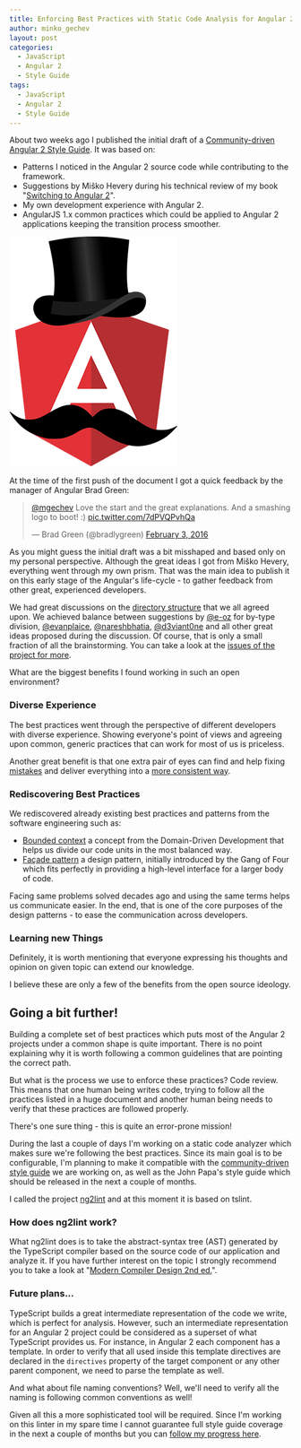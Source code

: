 ```yaml
---
title: Enforcing Best Practices with Static Code Analysis for Angular 2 Projects
author: minko_gechev
layout: post
categories:
  - JavaScript
  - Angular 2
  - Style Guide
tags:
  - JavaScript
  - Angular 2
  - Style Guide
---
```


About two weeks ago I published the initial draft of a [Community-driven Angular 2 Style Guide](https://github.com/mgechev/angular2-style-guide). It was based on:

- Patterns I noticed in the Angular 2 source code while contributing to the framework.
- Suggestions by Miško Hevery during his technical review of my book "[Switching to Angular 2](https://www.packtpub.com/web-development/switching-angular-2)".
- My own development experience with Angular 2.
- AngularJS 1.x common practices which could be applied to Angular 2 applications keeping the transition process smoother.

![](/images/ngsg.png)

At the time of the first push of the document I got a quick feedback by the manager of Angular Brad Green:

<blockquote class="twitter-tweet" data-lang="en"><p lang="en" dir="ltr"><a href="https://twitter.com/mgechev">@mgechev</a> Love the start and the great explanations. And a smashing logo to boot! :) <a href="https://t.co/7dPVQPvhQa">pic.twitter.com/7dPVQPvhQa</a></p>&mdash; Brad Green (@bradlygreen) <a href="https://twitter.com/bradlygreen/status/694954284161462272">February 3, 2016</a></blockquote>
<script async src="//platform.twitter.com/widgets.js" charset="utf-8"></script>

As you might guess the initial draft was a bit misshaped and based only on my personal perspective. Although the great ideas I got from Miško Hevery, everything went through my own prism. That was the main idea to publish it on this early stage of the Angular's life-cycle - to gather feedback from other great, experienced developers.

We had great discussions on the [directory structure](https://github.com/mgechev/angular2-style-guide/issues/5) that we all agreed upon. We achieved balance between suggestions by [@e-oz](https://github.com/e-oz) for by-type division, [@evanplaice](https://github.com/evanplaice), [@nareshbhatia](https://github.com/nareshbhatia), [@d3viant0ne](https://github.com/d3viant0ne) and all other great ideas proposed during the discussion. Of course, that is only a small fraction of all the brainstorming. You can take a look at the [issues of the project for more](https://github.com/mgechev/angular2-style-guide/issues).

What are the biggest benefits I found working in such an open environment?

### Diverse Experience

The best practices went through the perspective of different developers with diverse experience. Showing everyone's point of views and agreeing upon common, generic practices that can work for most of us is priceless.

Another great benefit is that one extra pair of eyes can find and help fixing [mistakes](https://github.com/mgechev/angular2-style-guide/issues/13) and deliver everything into a [more consistent way](https://github.com/mgechev/angular2-style-guide/issues/16).

### Rediscovering Best Practices

We rediscovered already existing best practices and patterns from the software engineering such as:

- [Bounded context](http://martinfowler.com/bliki/BoundedContext.html) a concept from the Domain-Driven Development that helps us divide our code units in the most balanced way.
- [Façade pattern](https://en.wikipedia.org/wiki/Facade_pattern) a design pattern, initially introduced by the Gang of Four which fits perfectly in providing a high-level interface for a larger body of code.

Facing same problems solved decades ago and using the same terms helps us communicate easier. In the end, that is one of the core purposes of the design patterns - to ease the communication across developers.

### Learning new Things

Definitely, it is worth mentioning that everyone expressing his thoughts and opinion on given topic can extend our knowledge.

I believe these are only a few of the benefits from the open source ideology.

## Going a bit further!

Building a complete set of best practices which puts most of the Angular 2 projects under a common shape is quite important. There is no point explaining why it is worth following a common guidelines that are pointing the correct path.

But what is the process we use to enforce these practices? Code review. This means that one human being writes code, trying to follow all the practices listed in a huge document and another human being needs to verify that these practices are followed properly.

There's one sure thing - this is quite an error-prone mission!

During the last a couple of days I'm working on a static code analyzer which makes sure we're following the best practices. Since its main goal is to be configurable, I'm planning to make it compatible with the [community-driven style guide](https://github.com/mgechev/angular2-style-guide) we are working on, as well as the John Papa's style guide which should be released in the next a couple of months.

I called the project [ng2lint](https://github.com/mgechev/ng2lint) and at this moment it is based on tslint.

### How does ng2lint work?

What ng2lint does is to take the abstract-syntax tree (AST) generated by the TypeScript compiler based on the source code of our application and analyze it. If you have further interest on the topic I strongly recommend you to take a look at "[Modern Compiler Design 2nd ed.](http://www.amazon.com/Modern-Compiler-Design-Dick-Grune/dp/1461446988)".

### Future plans...

TypeScript builds a great intermediate representation of the code we write, which is perfect for analysis. However, such an intermediate representation for an Angular 2 project could be considered as a superset of what TypeScript provides us. For instance, in Angular 2 each component has a template. In order to verify that all used inside this template directives are declared in the `directives` property of the target component or any other parent component, we need to parse the template as well.

And what about file naming conventions? Well, we'll need to verify all the naming is following common conventions as well!

Given all this a more sophisticated tool will be required. Since I'm working on this linter in my spare time I cannot guarantee full style guide coverage in the next a couple of months but you can [follow my progress here](https://github.com/mgechev/ng2lint#roadmap).

